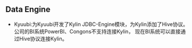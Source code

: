 ## Data Engine

- Kyuubi:为Kyuubi开发了Kylin JDBC-Engine模块，为Kylin添加了Hive协议。公司的BI系统PowerBI、Congons不支持连接Kylin，
  现在BI系统可以直接通过Hive协议连接Kylin。